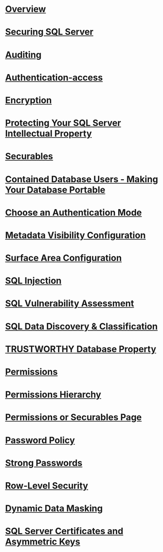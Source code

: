 # [Overview](security-center-for-sql-server-database-engine-and-azure-sql-database.md)  
# [Securing SQL Server](securing-sql-server.md)  
# [Auditing](../../relational-databases/security/auditing/sql-server-audit-database-engine.md)
# [Authentication-access](../../relational-databases/security/authentication-access/getting-started-with-database-engine-permissions.md)
# [Encryption](../../relational-databases/security/encryption/sql-server-encryption.md)
# [Protecting Your SQL Server Intellectual Property](protecting-your-sql-server-intellectual-property.md)  
# [Securables](securables.md)  
# [Contained Database Users - Making Your Database Portable](contained-database-users-making-your-database-portable.md)  
# [Choose an Authentication Mode](choose-an-authentication-mode.md)  
# [Metadata Visibility Configuration](metadata-visibility-configuration.md)  
# [Surface Area Configuration](surface-area-configuration.md)  
# [SQL Injection](sql-injection.md)
# [SQL Vulnerability Assessment](sql-vulnerability-assessment.md)  
# [SQL Data Discovery & Classification](sql-data-discovery-and-classification.md)  
# [TRUSTWORTHY Database Property](trustworthy-database-property.md)  
# [Permissions](permissions-database-engine.md)  
# [Permissions Hierarchy](permissions-hierarchy-database-engine.md)  
# [Permissions or Securables Page](permissions-or-securables-page.md)  
# [Password Policy](password-policy.md)  
# [Strong Passwords](strong-passwords.md)  
# [Row-Level Security](row-level-security.md)  
# [Dynamic Data Masking](dynamic-data-masking.md)  
# [SQL Server Certificates and Asymmetric Keys](sql-server-certificates-and-asymmetric-keys.md)  
